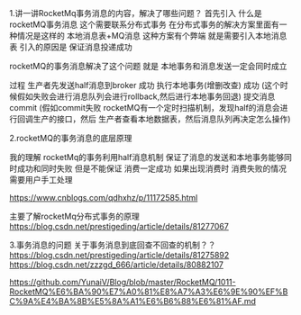 1.讲一讲RocketMq事务消息的内容，解决了哪些问题？
首先引入  什么是rocketMQ事务消息 这个需要联系分布式事务 在分布式事务的解决方案里面有一种情况是这样的
本地消息表+MQ消息 这种方案有个弊端 就是需要引入本地消息表 引入的原因是 保证消息投递成功

rocketMQ的事务消息解决了这个问题 就是 本地事务和消息发送一定会同时成立

过程
生产者先发送half消息到broker  成功
执行本地事务(增删改查) 成功 (这个时候假如失败会进行消息队列会进行rollback,然后进行本地事务回退)
提交消息commit (假如commit失败 rocketMQ有一个定时扫描机制，发现half的消息会进行回调生产的接口，然后
生产者查看本地数据表，然后消息队列再决定怎么操作)



2.rocketMQ的事务消息的底层原理

我的理解 rocketMq的事务利用half消息机制 保证了消息的发送和本地事务能够同时成功和同时失败 但是不能保证 消费一定成功 
如果出现消费时 消费失败的情况 需要用户手工处理

https://www.cnblogs.com/qdhxhz/p/11172585.html

主要了解rocketMq分布式事务的原理
https://blog.csdn.net/prestigeding/article/details/81277067



3.事务消息的问题
关于事务消息到底回查不回查的机制？？
https://blog.csdn.net/prestigeding/article/details/81275892
https://blog.csdn.net/zzzgd_666/article/details/80882107

https://github.com/YunaiV/Blog/blob/master/RocketMQ/1011-RocketMQ%E6%BA%90%E7%A0%81%E8%A7%A3%E6%9E%90%EF%BC%9A%E4%BA%8B%E5%8A%A1%E6%B6%88%E6%81%AF.md


